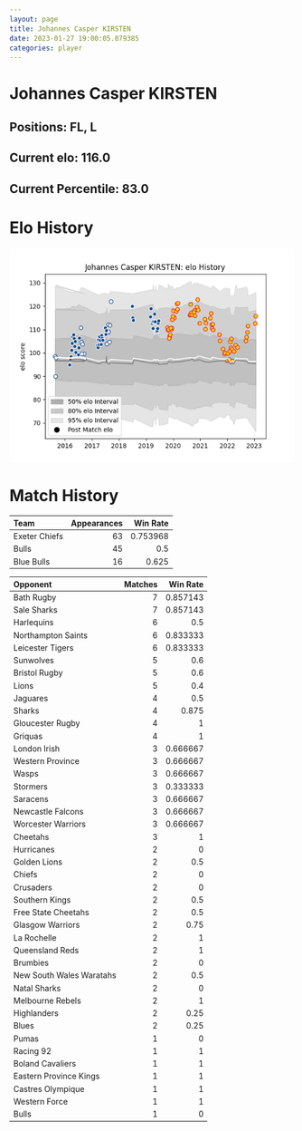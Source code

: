 ```yaml
---  
layout: page  
title: Johannes Casper KIRSTEN  
date: 2023-01-27 19:00:05.079385  
categories: player  
---
```

# Johannes Casper KIRSTEN

## Positions: FL, L

## Current elo: 116.0

## Current Percentile: 83.0

# Elo History


![elo history](history_JohannesCasperKIRSTEN.png)
# Match History


| Team          |   Appearances |   Win Rate |
|:--------------|--------------:|-----------:|
| Exeter Chiefs |            63 |   0.753968 |
| Bulls         |            45 |   0.5      |
| Blue Bulls    |            16 |   0.625    |

| Opponent                 |   Matches |   Win Rate |
|:-------------------------|----------:|-----------:|
| Bath Rugby               |         7 |   0.857143 |
| Sale Sharks              |         7 |   0.857143 |
| Harlequins               |         6 |   0.5      |
| Northampton Saints       |         6 |   0.833333 |
| Leicester Tigers         |         6 |   0.833333 |
| Sunwolves                |         5 |   0.6      |
| Bristol Rugby            |         5 |   0.6      |
| Lions                    |         5 |   0.4      |
| Jaguares                 |         4 |   0.5      |
| Sharks                   |         4 |   0.875    |
| Gloucester Rugby         |         4 |   1        |
| Griquas                  |         4 |   1        |
| London Irish             |         3 |   0.666667 |
| Western Province         |         3 |   0.666667 |
| Wasps                    |         3 |   0.666667 |
| Stormers                 |         3 |   0.333333 |
| Saracens                 |         3 |   0.666667 |
| Newcastle Falcons        |         3 |   0.666667 |
| Worcester Warriors       |         3 |   0.666667 |
| Cheetahs                 |         3 |   1        |
| Hurricanes               |         2 |   0        |
| Golden Lions             |         2 |   0.5      |
| Chiefs                   |         2 |   0        |
| Crusaders                |         2 |   0        |
| Southern Kings           |         2 |   0.5      |
| Free State Cheetahs      |         2 |   0.5      |
| Glasgow Warriors         |         2 |   0.75     |
| La Rochelle              |         2 |   1        |
| Queensland Reds          |         2 |   1        |
| Brumbies                 |         2 |   0        |
| New South Wales Waratahs |         2 |   0.5      |
| Natal Sharks             |         2 |   0        |
| Melbourne Rebels         |         2 |   1        |
| Highlanders              |         2 |   0.25     |
| Blues                    |         2 |   0.25     |
| Pumas                    |         1 |   0        |
| Racing 92                |         1 |   1        |
| Boland Cavaliers         |         1 |   1        |
| Eastern Province Kings   |         1 |   1        |
| Castres Olympique        |         1 |   1        |
| Western Force            |         1 |   1        |
| Bulls                    |         1 |   0        |